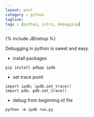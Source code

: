 ```yaml
---
layout: post
category : python
tagline:
tags : [python, intro, debugging]
---
```

{% include JB/setup %}

Debugging in python is sweet and easy.

+ install packages

```
pip install pdbpp ipdb
```

+ set trace point

```
import ipdb; ipdb.set_trace()
import pdb; pdb.set_trace()

```

+ debug from beginning of file

```
python -m ipdb run.py
```

